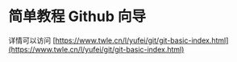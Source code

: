 # 简单教程 Github 向导

详情可以访问 [https://www.twle.cn/l/yufei/git/git-basic-index.html](https://www.twle.cn/l/yufei/git/git-basic-index.html)

